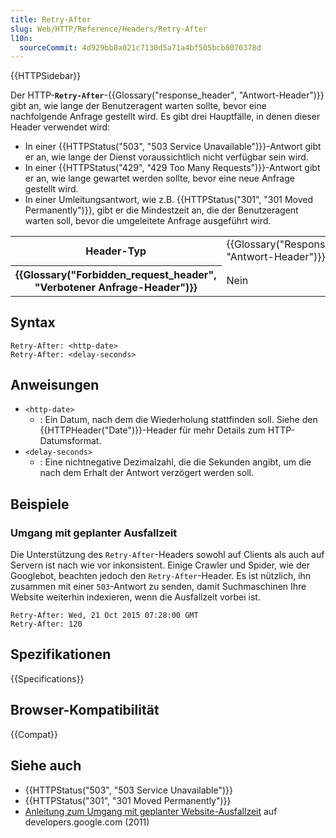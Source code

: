 ```yaml
---
title: Retry-After
slug: Web/HTTP/Reference/Headers/Retry-After
l10n:
  sourceCommit: 4d929bb0a021c7130d5a71a4bf505bcb8070378d
---
```


{{HTTPSidebar}}

Der HTTP-**`Retry-After`**-{{Glossary("response_header", "Antwort-Header")}} gibt an, wie lange der Benutzeragent warten sollte, bevor eine nachfolgende Anfrage gestellt wird. Es gibt drei Hauptfälle, in denen dieser Header verwendet wird:

- In einer {{HTTPStatus("503", "503 Service Unavailable")}}-Antwort gibt er an, wie lange der Dienst voraussichtlich nicht verfügbar sein wird.
- In einer {{HTTPStatus("429", "429 Too Many Requests")}}-Antwort gibt er an, wie lange gewartet werden sollte, bevor eine neue Anfrage gestellt wird.
- In einer Umleitungsantwort, wie z.B. {{HTTPStatus("301", "301 Moved Permanently")}}, gibt er die Mindestzeit an, die der Benutzeragent warten soll, bevor die umgeleitete Anfrage ausgeführt wird.

<table class="properties">
  <tbody>
    <tr>
      <th scope="row">Header-Typ</th>
      <td>{{Glossary("Response_header", "Antwort-Header")}}</td>
    </tr>
    <tr>
      <th scope="row">{{Glossary("Forbidden_request_header", "Verbotener Anfrage-Header")}}</th>
      <td>Nein</td>
    </tr>
  </tbody>
</table>

## Syntax

```http
Retry-After: <http-date>
Retry-After: <delay-seconds>
```

## Anweisungen

- `<http-date>`
  - : Ein Datum, nach dem die Wiederholung stattfinden soll. Siehe den {{HTTPHeader("Date")}}-Header für mehr Details
    zum HTTP-Datumsformat.
- `<delay-seconds>`
  - : Eine nichtnegative Dezimalzahl, die die Sekunden angibt, um die nach dem Erhalt der Antwort verzögert werden soll.

## Beispiele

### Umgang mit geplanter Ausfallzeit

Die Unterstützung des `Retry-After`-Headers sowohl auf Clients als auch auf Servern ist nach wie vor inkonsistent. Einige Crawler und Spider, wie der Googlebot, beachten jedoch den `Retry-After`-Header. Es ist nützlich, ihn zusammen mit einer `503`-Antwort zu senden, damit Suchmaschinen Ihre Website weiterhin indexieren, wenn die Ausfallzeit vorbei ist.

```http
Retry-After: Wed, 21 Oct 2015 07:28:00 GMT
Retry-After: 120
```

## Spezifikationen

{{Specifications}}

## Browser-Kompatibilität

{{Compat}}

## Siehe auch

- {{HTTPStatus("503", "503 Service Unavailable")}}
- {{HTTPStatus("301", "301 Moved Permanently")}}
- [Anleitung zum Umgang mit geplanter Website-Ausfallzeit](https://developers.google.com/search/blog/2011/01/how-to-deal-with-planned-site-downtime) auf developers.google.com (2011)

